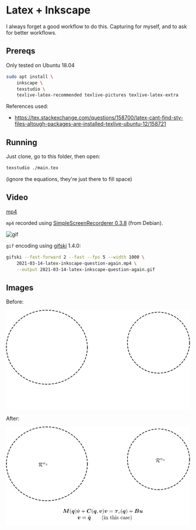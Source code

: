 # Latex + Inkscape

I always forget a good workflow to do this. Capturing for myself, and to ask
for better workflows.

## Prereqs

Only tested on Ubuntu 18.04

```sh
sudo apt install \
    inkscape \
    texstudio \
    texlive-latex-recommended texlive-pictures texlive-latex-extra
```

References used:

* <https://tex.stackexchange.com/questions/158700/latex-cant-find-sty-files-altough-packages-are-installed-texlive-ubuntu-12/158721>

## Running

Just clone, go to this folder, then open:

```sh
texstudio ./main.tex
```

(ignore the equations, they're just there to fill space)

## Video

[mp4](https://user-images.githubusercontent.com/26719449/111078951-3f983080-84ce-11eb-823c-d9f16e0edfcf.mp4)

`mp4` recorded using [SimpleScreenRecorderer 0.3.8](https://github.com/MaartenBaert/ssr/releases/tag/0.3.8) (from Debian).

![gif](https://user-images.githubusercontent.com/26719449/111079241-85092d80-84cf-11eb-8bae-cd5dbdad055f.gif)

`gif` encoding using [gifski](https://gif.ski) 1.4.0:

```sh
gifski --fast-forward 2 --fast --fps 5 --width 1000 \
    2021-03-14-latex-inkscape-question-again.mp4 \
    --output 2021-03-14-latex-inkscape-question-again.gif
```

## Images

Before:

![before](./drawing-before.svg)

After:

![after](./drawing-after.svg)
